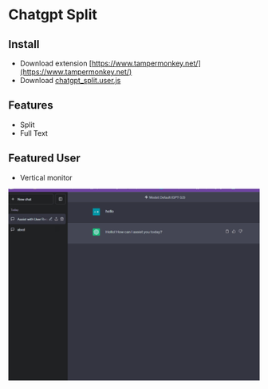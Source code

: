 # Chatgpt Split

## Install
- Download extension [https://www.tampermonkey.net/](https://www.tampermonkey.net/)
- Download [chatgpt_split.user.js](https://github.com/somersby10ml/chatgpt-split/raw/main/chatgpt_split.user.js)

## Features 
- Split
- Full Text

## Featured User
- Vertical monitor

![Animation.gif](Animation.gif)
